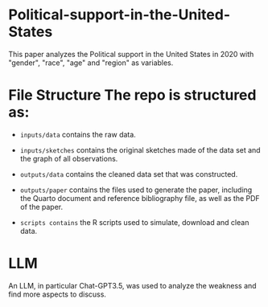 # Political-support-in-the-United-States
This paper analyzes the Political support in the United States in 2020 with "gender", "race", "age" and "region" as variables.

# File Structure The repo is structured as:

-   `inputs/data` contains the raw data.

-   `inputs/sketches` contains the original sketches made of the data set and the graph of all observations.

-   `outputs/data` contains the cleaned data set that was constructed.

-   `outputs/paper` contains the files used to generate the paper, including the Quarto document and reference bibliography file, as well as the PDF of the paper.

-   `scripts contains` the R scripts used to simulate, download and clean data.
# LLM
An LLM, in particular Chat-GPT3.5, was used to analyze the weakness and find more aspects to discuss.
